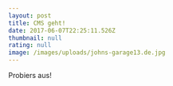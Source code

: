 ```yaml
---
layout: post
title: CMS geht!
date: 2017-06-07T22:25:11.526Z
thumbnail: null
rating: null
image: /images/uploads/johns-garage13.de.jpg
---
```

Probiers aus!
